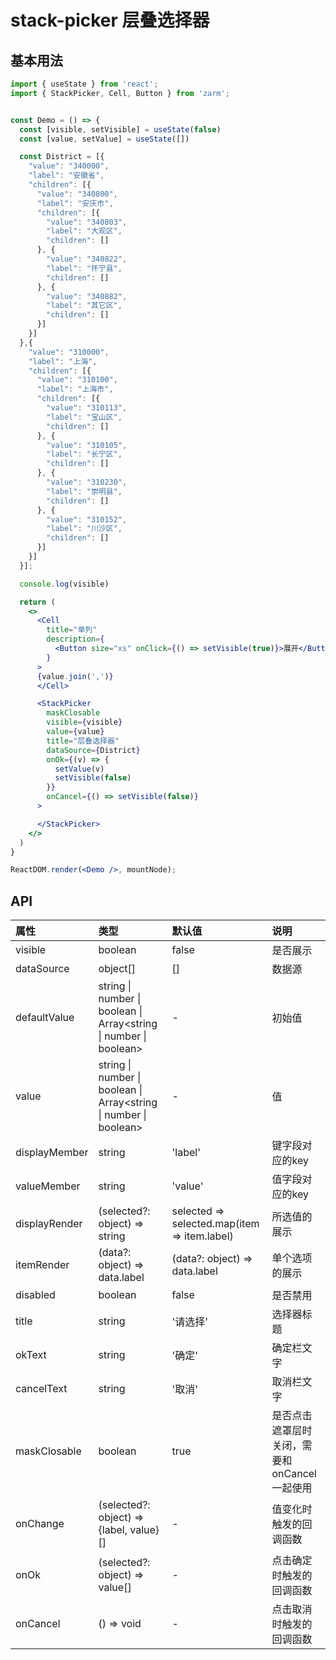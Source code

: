 # stack-picker 层叠选择器

## 基本用法

```jsx
import { useState } from 'react';
import { StackPicker, Cell, Button } from 'zarm';


const Demo = () => {
  const [visible, setVisible] = useState(false)
  const [value, setValue] = useState([])

  const District = [{
    "value": "340000",
    "label": "安徽省",
    "children": [{
      "value": "340800",
      "label": "安庆市",
      "children": [{
        "value": "340803",
        "label": "大观区",
        "children": []
      }, {
        "value": "340822",
        "label": "怀宁县",
        "children": []
      }, {
        "value": "340882",
        "label": "其它区",
        "children": []
      }]
    }]
  },{
    "value": "310000",
    "label": "上海",
    "children": [{
      "value": "310100",
      "label": "上海市",
      "children": [{
        "value": "310113",
        "label": "宝山区",
        "children": []
      }, {
        "value": "310105",
        "label": "长宁区",
        "children": []
      }, {
        "value": "310230",
        "label": "崇明县",
        "children": []
      }, {
        "value": "310152",
        "label": "川沙区",
        "children": []
      }]
    }]
  }];

  console.log(visible)

  return (
    <>
      <Cell
        title="单列"
        description={
          <Button size="xs" onClick={() => setVisible(true)}>展开</Button>
        }
      >
      {value.join(',')}
      </Cell>

      <StackPicker
        maskClosable
        visible={visible}
        value={value}
        title="层叠选择器"
        dataSource={District}
        onOk={(v) => {
          setValue(v)
          setVisible(false)
        }}
        onCancel={() => setVisible(false)}
      >

      </StackPicker>
    </>
  )
}

ReactDOM.render(<Demo />, mountNode);
```

## API

| 属性 | 类型 | 默认值 | 说明 |
| :--- | :--- | :--- | :--- |
| visible | boolean | false | 是否展示 |
| dataSource | object[] | [] | 数据源 |
| defaultValue | string \| number \| boolean \| Array<string &#124; number &#124; boolean> | - | 初始值 |
| value | string \| number \| boolean \| Array<string &#124; number &#124; boolean> | - | 值 |
| displayMember | string | 'label' | 键字段对应的key
| valueMember | string | 'value' | 值字段对应的key
| displayRender | (selected?: object) => string | selected => selected.map(item => item.label) | 所选值的展示 |
| itemRender | (data?: object) => data.label | (data?: object) => data.label | 单个选项的展示 |
| disabled | boolean | false | 是否禁用 |
| title | string | '请选择' | 选择器标题 |
| okText | string | '确定' | 确定栏文字 |
| cancelText | string | '取消' | 取消栏文字 |
| maskClosable | boolean | true | 是否点击遮罩层时关闭，需要和onCancel一起使用 |
| onChange | (selected?: object) => {label, value}[] | - | 值变化时触发的回调函数 |
| onOk | (selected?: object) => value[] | - | 点击确定时触发的回调函数 |
| onCancel | () => void | - | 点击取消时触发的回调函数 |
